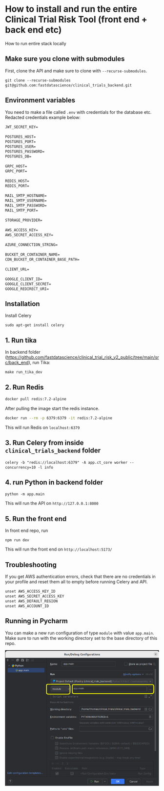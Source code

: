 # How to install and run the entire Clinical Trial Risk Tool (front end + back end etc)

How to run entire stack locally

## Make sure you clone with submodules

First, clone the API and make sure to clone with `--recurse-submodules`.

```
git clone --recurse-submodules git@github.com:fastdatascience/clinical_trials_backend.git
```

## Environment variables

You need to make a file called `.env` with credentials for the database etc. Redacted credentials example below:

```
JWT_SECRET_KEY=

POSTGRES_HOST=
POSTGRES_PORT=
POSTGRES_USER=
POSTGRES_PASSWORD=
POSTGRES_DB=

GRPC_HOST=
GRPC_PORT=

REDIS_HOST=
REDIS_PORT=

MAIL_SMTP_HOSTNAME=
MAIL_SMTP_USERNAME=
MAIL_SMTP_PASSWORD=
MAIL_SMTP_PORT=

STORAGE_PROVIDER=

AWS_ACCESS_KEY=
AWS_SECRET_ACCESS_KEY=

AZURE_CONNECTION_STRING=

BUCKET_OR_CONTAINER_NAME=
CDN_BUCKET_OR_CONTAINER_BASE_PATH=

CLIENT_URL=

GOOGLE_CLIENT_ID=
GOOGLE_CLIENT_SECRET=
GOOGLE_REDIRECT_URI=
```

## Installation

Install Celery

```
sudo apt-get install celery
```

## 1. Run tika

In backend folder (https://github.com/fastdatascience/clinical_trial_risk_v2_public/tree/main/src/back_end), run Tika:

```
make run_tika_dev
```

## 2. Run Redis

``` bash
docker pull redis:7.2-alpine
```

After pulling the image start the redis instance.

``` bash
docker run --rm -p 6379:6379 -it redis:7.2-alpine
```

This will run Redis on `localhost:6379`

## 3. Run Celery from inside `clinical_trials_backend` folder

```
celery -b "redis://localhost:6379" -A app.ct_core worker --concurrency=10 -l info
```

## 4. run Python in backend folder

```
python -m app.main
```

This will run the API on `http://127.0.0.1:8000`

## 5. Run the front end

In front end repo, run

```
npm run dev
```

This will run the front end on `http://localhost:5173/`

## Troubleshooting

If you get AWS authentication errors, check that there are no credentials in your profile and reset them all to empty
before running Celery and API.

```
unset AWS_ACCESS_KEY_ID
unset AWS_SECRET_ACCESS_KEY
unset AWS_DEFAULT_REGION
unset AWS_ACCOUNT_ID
```

## Running in Pycharm

You can make a new run configuration of type `module` with value `app.main`. Make sure to run with the working directory
set to the base directory of this repo.

![./pycharm-runconfig.png](./pycharm-runconfig.png)

